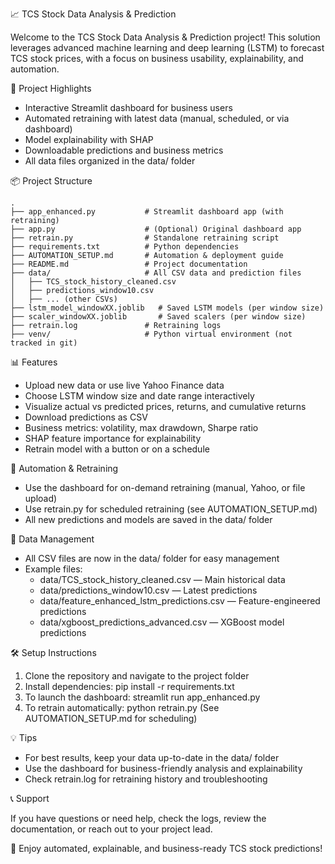 📈 TCS Stock Data Analysis & Prediction

Welcome to the TCS Stock Data Analysis & Prediction project! This solution leverages advanced machine learning and deep learning (LSTM) to forecast TCS stock prices, with a focus on business usability, explainability, and automation.


🚀 Project Highlights

- Interactive Streamlit dashboard for business users
- Automated retraining with latest data (manual, scheduled, or via dashboard)
- Model explainability with SHAP
- Downloadable predictions and business metrics
- All data files organized in the data/ folder


📦 Project Structure

```
.
├── app_enhanced.py           # Streamlit dashboard app (with retraining)
├── app.py                    # (Optional) Original dashboard app
├── retrain.py                # Standalone retraining script
├── requirements.txt          # Python dependencies
├── AUTOMATION_SETUP.md       # Automation & deployment guide
├── README.md                 # Project documentation
├── data/                     # All CSV data and prediction files
│   ├── TCS_stock_history_cleaned.csv
│   ├── predictions_window10.csv
│   ├── ... (other CSVs)
├── lstm_model_windowXX.joblib   # Saved LSTM models (per window size)
├── scaler_windowXX.joblib       # Saved scalers (per window size)
├── retrain.log               # Retraining logs
├── venv/                     # Python virtual environment (not tracked in git)
```


📊 Features

- Upload new data or use live Yahoo Finance data
- Choose LSTM window size and date range interactively
- Visualize actual vs predicted prices, returns, and cumulative returns
- Download predictions as CSV
- Business metrics: volatility, max drawdown, Sharpe ratio
- SHAP feature importance for explainability
- Retrain model with a button or on a schedule


🔄 Automation & Retraining

- Use the dashboard for on-demand retraining (manual, Yahoo, or file upload)
- Use retrain.py for scheduled retraining (see AUTOMATION_SETUP.md)
- All new predictions and models are saved in the data/ folder


📁 Data Management

- All CSV files are now in the data/ folder for easy management
- Example files:
  - data/TCS_stock_history_cleaned.csv — Main historical data
  - data/predictions_window10.csv — Latest predictions
  - data/feature_enhanced_lstm_predictions.csv — Feature-engineered predictions
  - data/xgboost_predictions_advanced.csv — XGBoost model predictions


🛠️ Setup Instructions

1. Clone the repository and navigate to the project folder
2. Install dependencies:
   pip install -r requirements.txt
3. To launch the dashboard:
   streamlit run app_enhanced.py
4. To retrain automatically:
   python retrain.py
   (See AUTOMATION_SETUP.md for scheduling)


💡 Tips

- For best results, keep your data up-to-date in the data/ folder
- Use the dashboard for business-friendly analysis and explainability
- Check retrain.log for retraining history and troubleshooting


📞 Support

If you have questions or need help, check the logs, review the documentation, or reach out to your project lead.


🎉 Enjoy automated, explainable, and business-ready TCS stock predictions! 